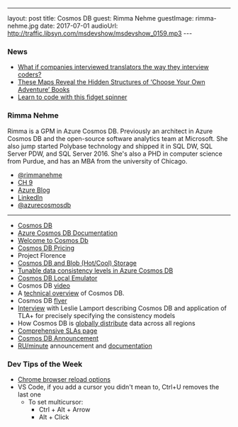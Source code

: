 ---
layout: post
title: Cosmos DB
guest:  Rimma Nehme
guestImage:  rimma-nehme.jpg
date: 2017-07-01
audioUrl: http://traffic.libsyn.com/msdevshow/msdevshow_0159.mp3
--- 

### News

 - [What if companies interviewed translators the way they interview coders?](https://medium.freecodecamp.com/welcome-to-the-software-interview-ee673bc5ef6)
 - [These Maps Reveal the Hidden Structures of ‘Choose Your Own Adventure’ Books](http://www.atlasobscura.com/articles/cyoa-choose-your-own-adventure-maps)
 - [Learn to code with this fidget spinner](https://hackaday.io/project/25494-learn-to-code-with-this-fidget-spinner)

### Rimma Nehme 

Rimma is a GPM in Azure Cosmos DB. Previously an architect in Azure Cosmos DB and the open-source software analytics team at Microsoft. She also jump started Polybase technology and shipped it in SQL DW, SQL Server PDW, and SQL Server 2016. She's also a PHD in computer science from Purdue, and has an MBA from the university of Chicago.

 - [@rimmanehme](https://twitter.com/rimmanehme)
 - [CH 9](https://channel9.msdn.com/Events/Speakers/rimma-nehme)
 - [Azure Blog](https://azure.microsoft.com/en-us/blog/author/rimman/)
 - [LinkedIn](https://www.linkedin.com/in/rimma-nehme/)
 - [@azurecosmosdb](https://twitter.com/azurecosmosdb)

---------------------------------------------------------------------------------

 - [Cosmos DB](https://azure.microsoft.com/en-us/services/cosmos-db/)
 - [Azure Cosmos DB Documentation](https://docs.microsoft.com/en-us/azure/cosmos-db/)
 - [Welcome to Cosmos Db](https://docs.microsoft.com/en-us/azure/cosmos-db/introduction)
 - [Cosmos DB Pricing](https://azure.microsoft.com/en-us/pricing/details/cosmos-db/)
 - Project Florence
 - [Cosmos DB and Blob (Hot/Cool) Storage](https://blogs.msdn.microsoft.com/azuregov/2017/05/11/announcing-cosmosdb-and-blob-hotcool-storage/)
 - [Tunable data consistency levels in Azure Cosmos DB](https://docs.microsoft.com/en-us/azure/cosmos-db/consistency-levels)
 - [Cosmos DB Local Emulator](https://docs.microsoft.com/en-us/azure/cosmos-db/local-emulator)
 - Cosmos DB [video](https://youtu.be/aAy635iBB50)
 - A [technical overview](https://azure.microsoft.com/en-us/blog/a-technical-overview-of-azure-cosmos-db/) of Cosmos DB.
 - Cosmos DB [flyer](cosmos_db_2-page_flyer.pdf)
 - [Interview](https://www.youtube.com/watch?v=L_PPKyAsR3w&t=181s) with Leslie Lamport describing Cosmos DB and application of TLA+ for precisely specifying the consistency models 
 - How Cosmos DB is [globally distribute](https://docs.microsoft.com/en-us/azure/cosmos-db/distribute-data-globally) data across all regions
 - [Comprehensive SLAs page ](https://azure.microsoft.com/en-us/support/legal/sla/cosmos-db/v1_0/)
 - [Cosmos DB Announcement](https://azure.microsoft.com/en-us/blog/azure-cosmos-db-microsofts-globally-distributed-multi-model-database-service/)
 - [RU/minute](https://azure.microsoft.com/en-us/blog/azurecosmosdb-introducing-per-minute-provisioning-lower-your-cost-increase-your-performance/) announcement and [documentation](https://docs.microsoft.com/en-us/azure/cosmos-db/request-units-per-minute)



### Dev Tips of the Week

 - [Chrome browser reload options](https://stackoverflow.com/questions/12633425/chrome-browser-reload-options-new-feature)
 - VS Code, if you add a cursor you didn't mean to, Ctrl+U removes the last one
   - To set multicursor:
     - Ctrl + Alt + Arrow
     - Alt + Click
